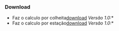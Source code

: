 ### Download

*   Faz o calculo por colheita[download](https://github.com/willy384/StardewValley-Investiment/releases/download/StardewValley/calc_por_colheita.exe) *Versão 1.0:** 
*   Faz o calculo por estação[download](https://github.com/willy384/StardewValley-Investiment/releases/download/StardewValley/calc_por_mes.exe) *Versão 1.0:** 

